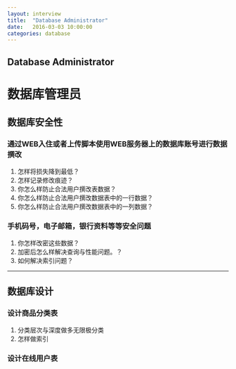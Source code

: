 ```yaml
---
layout: interview
title:  "Database Administrator"
date:   2016-03-03 10:00:00
categories: database
---
```


Database Administrator
-----

# 数据库管理员

## 数据库安全性

### 通过WEB入住或者上传脚本使用WEB服务器上的数据库账号进行数据撰改

1. 怎样将损失降到最低？
1. 怎样记录修改痕迹？
1. 你怎么样防止合法用户撰改表数据？
1. 你怎么样防止合法用户撰改数据表中的一行数据？
1. 你怎么样防止合法用户撰改数据表中的一列数据？

### 手机码号，电子邮箱，银行资料等等安全问题

1. 你怎样改密这些数据？
1. 加密后怎么样解决查询与性能问题。？
1. 如何解决索引问题？

- - -

## 数据库设计

### 设计商品分类表

1. 分类层次与深度做多无限极分类
1. 怎样做索引


### 设计在线用户表